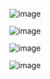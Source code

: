 ![image](https://github.com/user-attachments/assets/af02be25-61b3-4126-8953-818155c7e0ce)

![image](https://github.com/user-attachments/assets/d61521f8-9b6d-463b-888d-4504b5f77a0e)

![image](https://github.com/user-attachments/assets/a6610478-a71e-4179-95b2-54b1a782750b)

![image](https://github.com/user-attachments/assets/3d99e7be-a5ae-457d-b129-dfe8dbed5acc)
